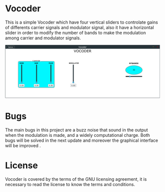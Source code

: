 # Vocoder

This is a simple Vocoder which have four vertical sliders to controlate gains of differents carrier signals and modulator signal, also it have a horizontal slider in order to modify the number of bands to make the modulation among carrier and modulator signals.

![](interfaz%20Vocoder.PNG)

# Bugs
The main bugs in this project are a buzz noise that sound in the output when the modulation is made, and a widely computational charge.
Both bugs will be solved in the next update and moreover the graphical interface will be improved .

# License
 Vocoder is covered by the terms of the GNU licensing agreement, it is necessary to read the license to know the terms and conditions.
